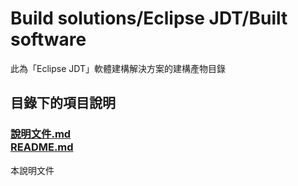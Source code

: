 # Build solutions/Eclipse JDT/Built software
此為「Eclipse JDT」軟體建構解決方案的建構產物目錄

## 目錄下的項目說明
### [說明文件.md<br />README.md](README.md)
本說明文件
